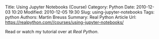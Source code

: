 Title: Using Jupyter Notebooks (Course)
Category: Python
Date: 2010-12-03 10:20
Modified: 2010-12-05 19:30
Slug: using-jupyter-notebooks
Tags: python
Authors: Martin Breuss
Summary: Real Python Article
Url: https://realpython.com//courses/using-jupyter-notebooks/

Read or watch my tutorial over at _Real Python_.